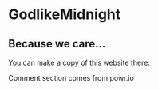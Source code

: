# GodlikeMidnight

## Because we care...

You can make a copy of this website there. 

Comment section comes from powr.io
